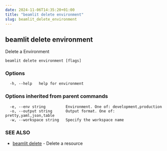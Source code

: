 ```yaml
---
date: 2024-11-06T14:35:20+01:00
title: "beamlit delete environment"
slug: beamlit_delete_environment
---
```

## beamlit delete environment

Delete a Environment

```
beamlit delete environment [flags]
```

### Options

```
  -h, --help   help for environment
```

### Options inherited from parent commands

```
  -e, --env string         Environment. One of: development,production
  -o, --output string      Output format. One of: pretty,yaml,json,table
  -w, --workspace string   Specify the workspace name
```

### SEE ALSO

* [beamlit delete](beamlit_delete.md)	 - Delete a resource

